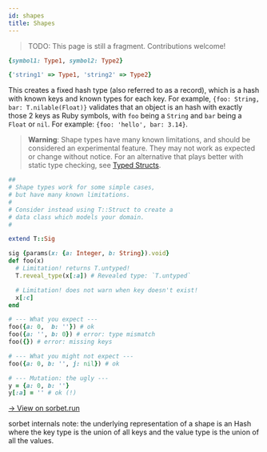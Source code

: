 ```yaml
---
id: shapes
title: Shapes
---
```


> TODO: This page is still a fragment. Contributions welcome!

```ruby
{symbol1: Type1, symbol2: Type2}

{'string1' => Type1, 'string2' => Type2}
```

This creates a fixed hash type (also referred to as a record), which is a hash
with known keys and known types for each key. For example, `{foo: String, bar:
T.nilable(Float)}` validates that an object is an hash with exactly those 2 keys
as Ruby symbols, with `foo` being a `String` and `bar` being a `Float` or `nil`.
For example: `{foo: 'hello', bar: 3.14}`.

> **Warning**: Shape types have many known limitations, and should be considered
> an experimental feature. They may not work as expected or change without
> notice. For an alternative that plays better with static type checking, see
> [Typed Structs](tstruct.md).

```ruby
##
# Shape types work for some simple cases,
# but have many known limitations.
#
# Consider instead using T::Struct to create a
# data class which models your domain.
#

extend T::Sig

sig {params(x: {a: Integer, b: String}).void}
def foo(x)
  # Limitation! returns T.untyped!
  T.reveal_type(x[:a]) # Revealed type: `T.untyped`

  # Limitation! does not warn when key doesn't exist!
  x[:c]
end

# --- What you expect ---
foo({a: 0,  b: ''}) # ok
foo({a: '', b: 0}) # error: type mismatch
foo({}) # error: missing keys

# --- What you might not expect ---
foo({a: 0, b: '', j: nil}) # ok

# --- Mutation: the ugly ---
y = {a: 0, b: ''}
y[:a] = '' # ok (!)
```

[→ View on sorbet.run](https://sorbet.run/#%23%0A%23%20Shape%20types%20work%20for%20some%20simple%20cases%2C%0A%23%20but%20have%20many%20known%20limitations.%0A%23%0A%23%20Consider%20instead%20using%20T%3A%3AProps%20%2F%20T%3A%3AStruct%20to%20create%20a%0A%23%20data%20class%20which%20models%20your%20domain.%0A%23%0A%0Aextend%20T%3A%3ASig%0A%0Asig%20%7Bparams(x%3A%20%7Ba%3A%20Integer%2C%20b%3A%20String%7D).void%7D%0Adef%20foo(x)%0A%20%20%23%20Limitation!%20returns%20T.untyped!%0A%20%20T.reveal_type(x%5B%3Aa%5D)%20%23%20Revealed%20type%3A%20%60T.untyped%60%0A%0A%20%20%23%20Limitation!%20does%20not%20warn%20when%20key%20doesn't%20exist!%0A%20%20x%5B%3Ac%5D%0Aend%0A%0A%23%20---%20What%20you%20expect%20---%0Afoo(%7Ba%3A%200%2C%20%20b%3A%20''%7D)%20%23%20ok%0Afoo(%7Ba%3A%20''%2C%20b%3A%200%7D)%20%23%20error%3A%20type%20mismatch%0Afoo(%7B%7D)%20%23%20error%3A%20missing%20keys%0A%0A%23%20---%20What%20you%20might%20not%20expect%20---%0Afoo(%7Ba%3A%200%2C%20b%3A%20''%2C%20j%3A%20nil%7D)%20%23%20ok%0A%0A%23%20---%20Mutation%3A%20the%20ugly%20---%0Ay%20%3D%20%7Ba%3A%200%2C%20b%3A%20''%7D%0Ay%5B%3Aa%5D%20%3D%20''%20%23%20ok%20(!)%0A)

sorbet internals note: the underlying representation of a shape is an Hash where
the key type is the union of all keys and the value type is the union of all the
values.
